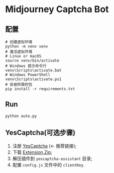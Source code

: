 # Midjourney Captcha Bot

## 配置

```shell
# 创建虚拟环境
python -m venv venv
# 激活虚拟环境
# Linux or macOS
source venv/bin/activate
# Windows 提示命令行
venv\Scripts\activate.bat
# Windows PowerShell
venv\Scripts\activate.ps1
# 安装所需的包
pip install -r requirements.txt
```

## Run

```shell
python auto.py
```

## YesCaptcha(可选步骤)

1. 注册 [YesCaptcha](https://yescaptcha.com/i/lSoGCH) (<- 推荐链接);
2. 下载 [Extension Zip](https://yescaptcha.atlassian.net/wiki/spaces/YESCAPTCHA/pages/25722881/YesCaptcha#%EF%BC%88%E4%BA%8C%EF%BC%89%E3%80%81%E4%B8%8B%E8%BD%BDChrome%E5%AE%89%E8%A3%85%E5%8C%85%E8%87%AA%E5%8A%A9%E5%AE%89%E8%A3%85);
3. 解压插件到 `yescaptcha-assistant` 目录;
4. 配置 `config.js` 文件中的 `clientKey`.
